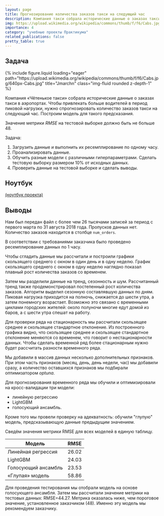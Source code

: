 ```yaml
---
layout: page
title: Прогнозирование количества заказов такси на следующий час
description: Компания такси собрала исторические данные о заказах такси в аэропортах. Чтобы привлекать больше водителей в период пиковой нагрузки, нужно спрогнозировать количество заказов такси на следующий час. Строится модель для такого предсказания.
img: https://upload.wikimedia.org/wikipedia/commons/thumb/f/f6/Cabs.jpg/640px-Cabs.jpg
importance: 4
category: "учебные проекты Практикума"
related_publications: false
pretty_table: true
---
```


## Задача

<div class="row">
    <div class="col-sm mt-3 mt-md-0">
        {% include figure.liquid loading="eager" path="https://upload.wikimedia.org/wikipedia/commons/thumb/f/f6/Cabs.jpg/640px-Cabs.jpg" title="Jmarchn" class="img-fluid rounded z-depth-1" %}
    </div>
</div>

Компания «Чётенькое такси» собрала исторические данные о заказах такси в аэропортах. Чтобы привлекать больше водителей в период пиковой нагрузки, нужно спрогнозировать количество заказов такси на следующий час. Построим модель для такого предсказания.

Значение метрики _RMSE_ на тестовой выборке должно быть не больше 48.

Задача:

1. Загрузить данные и выполнить их ресемплирование по одному часу.
2. Проанализировать данные.
3. Обучить разные модели с различными гиперпараметрами. Сделать тестовую выборку размером 10% от исходных данных.
4. Проверить данные на тестовой выборке и сделать выводы.

## Ноутбук

[(ноутбук проекта)](https://github.com/onixlas/DS_portfolio/tree/main/ML_p12_time_series/taxi.ipynb)

## Выводы

Нам был передан файл с более чем 26 тысячами записей за период с первого марта по 31 августа 2018 года. Пропусков данных нет. Количество заказов находится в столбце `num_orders`.

В соответствии с требованиями заказчика было проведено ресемплирование данных по 1 часу.

Чтобы сгладить данные мы рассчитали и построили графики скользящего среднего с окном в один день и в одну неделю. График скользящего среднего с окном в одну неделю наглядно показал плавный рост количества заказов со временем.

Затем мы разделили данные на тренд, сезонность и шум. Рассчитанный тренд также продемонстрировал постепенный рост количества заказов. Алгоритм выделил сезонную составлявшую данных по дням. Пиковая нагрузка приходится на полночь, снижается до шести утра, а затем понемногу возрастает. Возможно это связано с временными циклами городских жителей: около полуночи многие едут домой из баров, а с шести утра спешат на работу.

Для проверки ряда на стационарность мы рассчитали скользящее среднее и скользящее стандартное отклонение. Из построенного графика видно, что скользящее среднее и скользящее стандартное отклонение меняются со временем, что говорит о нестационарности данных. Чтобы сделать временной ряд более стационарным нужно будет рассчитать разности временного ряда.

Мы добавили в массив данных несколько дополнительных признаков. При этом часть признаков (месяц, день, день недели, час) мы добавили сразу, а количество оставшихся признаков мы подбирали оптимизатором _optuna_.

Для прогнозирования временного ряда мы обучили и оптимизировали на кросс-валидации три модели:

- линейную регрессию
- LightGBM
- голосующий ансамбль.

Кроме того мы провели проверку на адекватность: обучили "глупую" модель, предсказывающую данные предыдущим значением.

Сведём значения метрики RMSE для всех моделей в единую таблицу.

| Модель              | RMSE  |
| ------------------- | ----- |
| Линейная регрессия  | 26.02 |
| LightGBM            | 24.03 |
| Голосующий ансамбль | 23.53 |
| «Глупая» модель     | 58.86 |

Для проведения тестирования мы отобрали модель на основе голосующего ансамбля. Затем мы рассчитали значение метрики на тестовых данных: RMSE=44.27. Метрика оказалась ниже, чем пороговое значение, установленное заказчиком (48). Именно эту модель мы рекомендуем заказчику.
